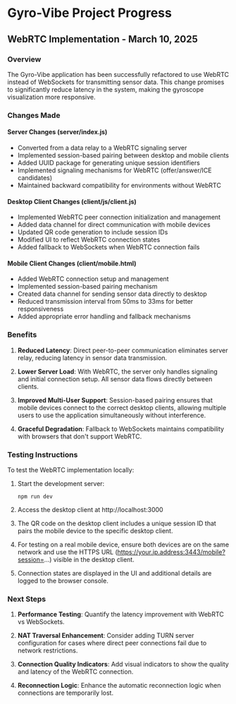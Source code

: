 # Gyro-Vibe Project Progress

## WebRTC Implementation - March 10, 2025

### Overview
The Gyro-Vibe application has been successfully refactored to use WebRTC instead of WebSockets for transmitting sensor data. This change promises to significantly reduce latency in the system, making the gyroscope visualization more responsive.

### Changes Made

#### Server Changes (server/index.js)
- Converted from a data relay to a WebRTC signaling server
- Implemented session-based pairing between desktop and mobile clients
- Added UUID package for generating unique session identifiers
- Implemented signaling mechanisms for WebRTC (offer/answer/ICE candidates)
- Maintained backward compatibility for environments without WebRTC

#### Desktop Client Changes (client/js/client.js)
- Implemented WebRTC peer connection initialization and management
- Added data channel for direct communication with mobile devices
- Updated QR code generation to include session IDs
- Modified UI to reflect WebRTC connection states
- Added fallback to WebSockets when WebRTC connection fails

#### Mobile Client Changes (client/mobile.html)
- Added WebRTC connection setup and management
- Implemented session-based pairing mechanism
- Created data channel for sending sensor data directly to desktop
- Reduced transmission interval from 50ms to 33ms for better responsiveness
- Added appropriate error handling and fallback mechanisms

### Benefits

1. **Reduced Latency**: Direct peer-to-peer communication eliminates server relay, reducing latency in sensor data transmission.

2. **Lower Server Load**: With WebRTC, the server only handles signaling and initial connection setup. All sensor data flows directly between clients.

3. **Improved Multi-User Support**: Session-based pairing ensures that mobile devices connect to the correct desktop clients, allowing multiple users to use the application simultaneously without interference.

4. **Graceful Degradation**: Fallback to WebSockets maintains compatibility with browsers that don't support WebRTC.

### Testing Instructions

To test the WebRTC implementation locally:

1. Start the development server:
   ```
   npm run dev
   ```

2. Access the desktop client at http://localhost:3000

3. The QR code on the desktop client includes a unique session ID that pairs the mobile device to the specific desktop client.

4. For testing on a real mobile device, ensure both devices are on the same network and use the HTTPS URL (https://your.ip.address:3443/mobile?session=...) visible in the desktop client.

5. Connection states are displayed in the UI and additional details are logged to the browser console.

### Next Steps

1. **Performance Testing**: Quantify the latency improvement with WebRTC vs WebSockets.

2. **NAT Traversal Enhancement**: Consider adding TURN server configuration for cases where direct peer connections fail due to network restrictions.

3. **Connection Quality Indicators**: Add visual indicators to show the quality and latency of the WebRTC connection.

4. **Reconnection Logic**: Enhance the automatic reconnection logic when connections are temporarily lost.